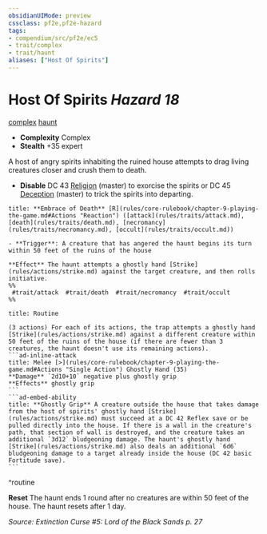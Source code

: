 ```yaml
---
obsidianUIMode: preview
cssclass: pf2e,pf2e-hazard
tags:
- compendium/src/pf2e/ec5
- trait/complex
- trait/haunt
aliases: ["Host Of Spirits"]
---
```

# Host Of Spirits *Hazard 18*  
[complex](complex.md "Complex Hazard Trait")  [haunt](haunt.md "Haunt Hazard Trait")  

- **Complexity** Complex
- **Stealth** +35 expert  

A host of angry spirits inhabiting the ruined house attempts to drag living creatures closer and crush them to death.

- **Disable** DC 43 [Religion](skills.md#Religion) (master) to exorcise the spirits or DC 45 [Deception](skills.md#Deception) (master) to trick the spirits into departing.  

```ad-embed-ability
title: **Embrace of Death** [R](rules/core-rulebook/chapter-9-playing-the-game.md#Actions "Reaction") ([attack](rules/traits/attack.md), [death](rules/traits/death.md), [necromancy](rules/traits/necromancy.md), [occult](rules/traits/occult.md))

- **Trigger**: A creature that has angered the haunt begins its turn within 50 feet of the ruins of the house

**Effect** The haunt attempts a ghostly hand [Strike](rules/actions/strike.md) against the target creature, and then rolls initiative.  
%%
 #trait/attack  #trait/death  #trait/necromancy  #trait/occult 
%%
```

````ad-pf2-summary
title: Routine

(3 actions) For each of its actions, the trap attempts a ghostly hand [Strike](rules/actions/strike.md) against a different creature within 50 feet of the ruins of the house (if there are fewer than 3 creatures, the haunt doesn't use its remaining actions).
```ad-inline-attack
title: Melee [>](rules/core-rulebook/chapter-9-playing-the-game.md#Actions "Single Action") Ghostly Hand (35)
**Damage** `2d10+10` negative plus ghostly grip 
**Effects** ghostly grip
```
```ad-embed-ability
title: **Ghostly Grip** A creature outside the house that takes damage from the host of spirits' ghostly hand [Strike](rules/actions/strike.md) must succeed at a DC 42 Reflex save or be pulled directly into the house. If there is a wall in the creature's path, that section of wall is destroyed, and the creature takes an additional `3d12` bludgeoning damage. The haunt's ghostly hand [Strike](rules/actions/strike.md) also deals an additional `6d6` bludgeoning damage to a target already inside the house (DC 42 basic Fortitude save).
```
````
^routine

**Reset** The haunt ends 1 round after no creatures are within 50 feet of the house. The haunt resets after 1 day.  

*Source: Extinction Curse #5: Lord of the Black Sands p. 27*